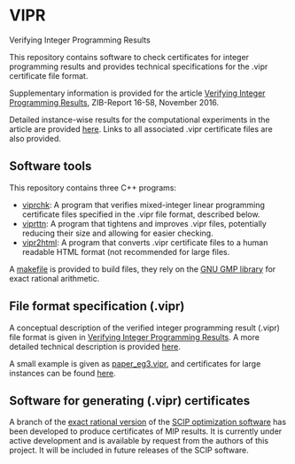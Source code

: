 # VIPR
Verifying Integer Programming Results

This repository contains software to check certificates for integer programming results and provides technical specifications for the .vipr certificate file format.

Supplementary information is provided for the article [Verifying Integer Programming Results](https://opus4.kobv.de/opus4-zib/frontdoor/index/index/docId/6104), ZIB-Report 16-58, November 2016.

Detailed instance-wise results for the computational experiments in the article are provided [here](experiments/README.md).  Links to all associated .vipr certificate files are also provided.

## Software tools

This repository contains three C++ programs:
- [viprchk](code/viprchk.cpp): A program that verifies mixed-integer linear programming certificate files specified in the .vipr file format, described below.
- [viprttn](code/viprchk.cpp): A program that tightens and improves .vipr files, potentially reducing their size and allowing for easier checking.
- [vipr2html](code/viprchk.cpp): A program that converts .vipr certificate files to a human readable HTML format (not recommended for large files.

A [makefile](code/makefile) is provided to build files, they rely on the [GNU GMP library](https://gmplib.org/) for exact rational arithmetic.


## File format specification (.vipr)

A conceptual description of the verified integer programming result (.vipr) file format is given in [Verifying Integer Programming Results](https://opus4.kobv.de/opus4-zib/frontdoor/index/index/docId/6104).  A more detailed technical description is provided [here](http://rawgit.com/ambros-gleixner/VIPR/master/cert_spec_v1_0.html).

A small example is given as [paper_eg3.vipr](code/paper_eg3.vipr), and certificates for large instances can be found [here](experiments/README.md).

## Software for generating (.vipr) certificates

A branch of the [exact rational version](http://scip.zib.de/#exact) of the [SCIP optimization software](http://scip.zib.de) has been developed to produce certificates of MIP results.  It is currently under active development and is available by request from the authors of this project.  It will be included in future releases of the SCIP software.
